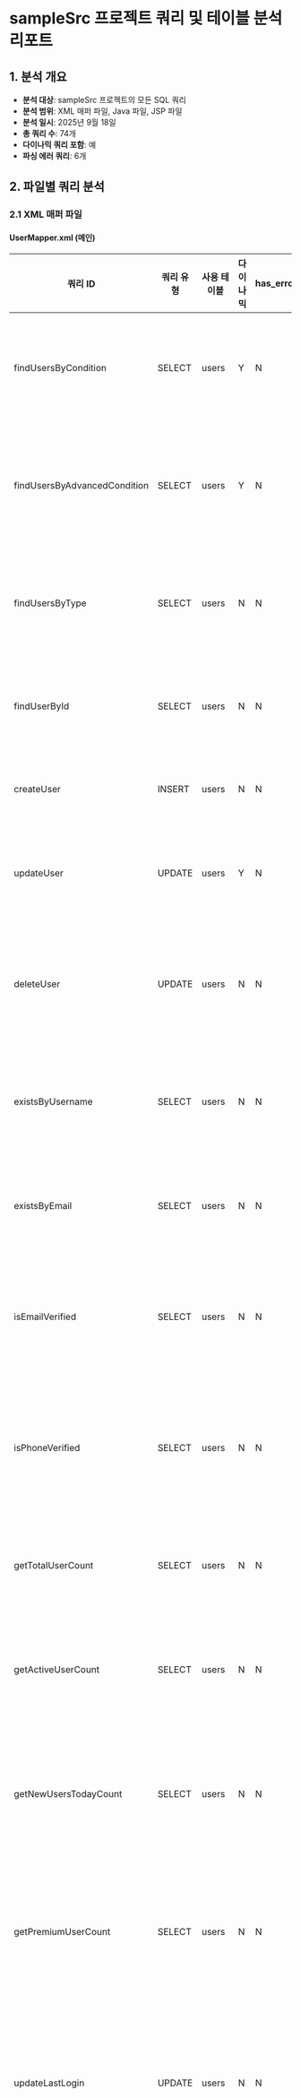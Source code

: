 # sampleSrc 프로젝트 쿼리 및 테이블 분석 리포트

## 1. 분석 개요

- **분석 대상**: sampleSrc 프로젝트의 모든 SQL 쿼리
- **분석 범위**: XML 매퍼 파일, Java 파일, JSP 파일
- **분석 일시**: 2025년 9월 18일
- **총 쿼리 수**: 74개
- **다이나믹 쿼리 포함**: 예
- **파싱 에러 쿼리**: 6개

## 2. 파일별 쿼리 분석

### 2.1 XML 매퍼 파일

#### UserMapper.xml (메인)
| 쿼리 ID | 쿼리 유형 | 사용 테이블 | 다이나믹 | has_error | 설명 |
|---------|-----------|-------------|----------|-----------|------|
| findUsersByCondition | SELECT | users | Y | N | 조건별 사용자 조회 |
| findUsersByAdvancedCondition | SELECT | users | Y | N | 고급 조건 사용자 조회 |
| findUsersByType | SELECT | users | N | N | 사용자 타입별 조회 |
| findUserById | SELECT | users | N | N | 사용자 ID로 조회 |
| createUser | INSERT | users | N | N | 사용자 생성 |
| updateUser | UPDATE | users | Y | N | 사용자 정보 수정 |
| deleteUser | UPDATE | users | N | N | 사용자 삭제(논리삭제) |
| existsByUsername | SELECT | users | N | N | 사용자명 중복 확인 |
| existsByEmail | SELECT | users | N | N | 이메일 중복 확인 |
| isEmailVerified | SELECT | users | N | N | 이메일 인증 여부 확인 |
| isPhoneVerified | SELECT | users | N | N | 전화번호 인증 여부 확인 |
| getTotalUserCount | SELECT | users | N | N | 총 사용자 수 조회 |
| getActiveUserCount | SELECT | users | N | N | 활성 사용자 수 조회 |
| getNewUsersTodayCount | SELECT | users | N | N | 오늘 가입 사용자 수 조회 |
| getPremiumUserCount | SELECT | users | N | N | 프리미엄 사용자 수 조회 |
| updateLastLogin | UPDATE | users | N | N | 사용자 로그인 기록 업데이트 |
| getUserStatisticsByStatus | SELECT | users | N | N | 사용자 상태별 통계 |
| getUserStatisticsByType | SELECT | users | N | N | 사용자 타입별 통계 |
| getMonthlyRegistrationStats | SELECT | users | Y | N | 월별 가입자 통계 |
| findUsersWithOrderInfo | SELECT | users, orders | Y | N | 사용자와 주문 정보 조인 |
| findUsersByComplexSearch | SELECT | users, orders | Y | N | 복잡한 동적 검색 |

#### ProductMapper.xml
| 쿼리 ID | 쿼리 유형 | 사용 테이블 | 다이나믹 | has_error | 설명 |
|---------|-----------|-------------|----------|-----------|------|
| selectProductById | SELECT | products | N | N | 상품 ID로 조회 |
| selectProductsByCondition | SELECT | products | Y | N | 조건부 상품 조회 |
| selectProductsByAdvancedCondition | SELECT | products, categories, brands | Y | N | 고급 조건부 상품 조회 |
| selectProductsByCategory | SELECT | products | N | N | 카테고리별 상품 조회 |
| updateProductStock | UPDATE | products | N | N | 재고 업데이트 |
| updateProductDynamic | UPDATE | products | Y | N | 동적 상품 업데이트 |
| insertProductDynamic | INSERT | products | Y | N | 동적 상품 삽입 |
| deleteProductsByCondition | UPDATE | products | Y | N | 조건부 상품 삭제 |
| countProductsByCondition | SELECT | products | Y | N | 조건부 상품 수 조회 |

#### UserManagementMapper.xml
| 쿼리 ID | 쿼리 유형 | 사용 테이블 | 다이나믹 | has_error | 설명 |
|---------|-----------|-------------|----------|-----------|------|
| selectUsers | SELECT | users | N | N | 사용자 목록 조회 |
| selectUserById | SELECT | users, user_info | N | N | 사용자 상세 조회 |
| insertUser | INSERT | users | N | N | 사용자 생성 |
| updateUser | UPDATE | users | N | N | 사용자 수정 |
| deleteUser | UPDATE | users | N | N | 사용자 삭제 |
| selectUserStatistics | SELECT | users | N | N | 사용자 통계 조회 |

#### MicroserviceMapper.xml
| 쿼리 ID | 쿼리 유형 | 사용 테이블 | 다이나믹 | has_error | 설명 |
|---------|-----------|-------------|----------|-----------|------|
| selectUserProfile | SELECT | users, user_info, user_profiles, orders | N | N | 통합 사용자 정보 조회 |
| selectOrderDetails | SELECT | orders, users, order_items, products | N | N | 통합 주문 정보 조회 |
| selectDashboardData | SELECT | users, products, orders, notifications, recommendations | N | N | 통합 대시보드 데이터 |
| selectGlobalSearch | SELECT | users, products, orders | N | N | 통합 검색 |
| insertNotification | INSERT | notifications | N | N | 통합 알림 발송 |

#### ProxyMapper.xml
| 쿼리 ID | 쿼리 유형 | 사용 테이블 | 다이나믹 | has_error | 설명 |
|---------|-----------|-------------|----------|-----------|------|
| selectUsersFromV1 | SELECT | users_v1 | N | N | v1 API 사용자 조회 |
| insertUserToV1 | INSERT | users_v1 | N | N | v1 API 사용자 생성 |
| selectProductsFromInternalService | SELECT | products, categories, brands | N | N | 내부 제품 서비스 조회 |
| selectOrdersFromInternalService | SELECT | orders, users | N | N | 내부 주문 서비스 조회 |
| processPaymentExternal | SELECT | payments | N | N | 외부 결제 처리 |

#### VersionedMapper.xml
| 쿼리 ID | 쿼리 유형 | 사용 테이블 | 다이나믹 | has_error | 설명 |
|---------|-----------|-------------|----------|-----------|------|
| selectUsersV1 | SELECT | users | N | N | 사용자 조회 v1 |
| selectUsersV2 | SELECT | users, user_info, orders | N | N | 사용자 조회 v2 |
| selectProductsV1 | SELECT | products | N | N | 제품 조회 v1 |
| selectProductsV2 | SELECT | products, categories, order_items | N | N | 제품 조회 v2 |
| selectOrdersV1 | SELECT | orders | N | N | 주문 조회 v1 |
| selectOrdersV2 | SELECT | orders, users, order_items | Y | Y | 주문 조회 v2 - XML 특수문자 처리 오류 |

#### ImplicitJoinMapper.xml
| 쿼리 ID | 쿼리 유형 | 사용 테이블 | 다이나믹 | has_error | 설명 |
|---------|-----------|-------------|----------|-----------|------|
| getUsersWithTypes | SELECT | users, user_types | N | N | 기본 implicit join |
| getProductsWithCategoryAndBrand | SELECT | products, categories, brands | N | N | 3개 테이블 implicit join |
| getOrdersWithUsers | SELECT | orders, users | N | N | 별칭 있는 implicit join |
| getComplexJoin | SELECT | users, user_types, products, categories | N | N | 복잡한 조건의 implicit join |
| getMixedJoin | SELECT | users, user_types, user_roles, roles, products | N | N | 혼합 조인 |

#### ImplicitJoinTestMapper.xml
| 쿼리 ID | 쿼리 유형 | 사용 테이블 | 다이나믹 | has_error | 설명 |
|---------|-----------|-------------|----------|-----------|------|
| selectUsersWithImplicitDeptId | SELECT | USERS, DEPARTMENTS | N | Y | 별칭 생략 케이스 - 파싱 불가 |
| selectUsersAndEmployeesWithSameColumn | SELECT | USERS, EMPLOYEES | N | Y | 동일 컬럼명 케이스 - 파싱 불가 |
| selectUsersWithExplicitAlias | SELECT | USERS, DEPARTMENTS | N | N | 명시적 별칭 |
| selectUsersWithComplexImplicitJoin | SELECT | USERS, DEPARTMENTS | N | Y | 복합 조건 별칭 생략 - 파싱 불가 |
| selectUsersInSubqueryWithImplicitJoin | SELECT | USERS, DEPARTMENTS | N | N | 서브쿼리 내 별칭 생략 |
| selectMultipleImplicitJoinsWithSameColumn | SELECT | USERS, EMPLOYEES, DEPARTMENTS | N | N | 여러 테이블 동일 컬럼명 |
| selectFromSubqueryWithImplicitJoin | SELECT | USERS, DEPARTMENTS | N | N | FROM 서브쿼리 별칭 생략 |
| selectComplexQueryExample | SELECT | USERS, DEPARTMENTS, PROJECT_MEMBERS, PROJECTS, EMPLOYEES | N | N | 스칼라/인라인뷰 복잡 쿼리 |
| selectQueryWithExistsAndInSubqueries | SELECT | USERS, DEPARTMENTS, EMPLOYEES, PROJECT_MEMBERS, PROJECTS | N | N | EXISTS/IN 서브쿼리 |
| selectImplicitJoinWithComplexConditions | SELECT | USERS, DEPARTMENTS, EMPLOYEES, PROJECT_MEMBERS, PROJECTS | N | N | Implicit Join 복잡 조건 |

#### MixedErrorMapper.xml
| 쿼리 ID | 쿼리 유형 | 사용 테이블 | 다이나믹 | has_error | 설명 |
|---------|-----------|-------------|----------|-----------|------|
| selectAll | SELECT | users | N | N | 전체 조회 |
| selectById | SELECT | users | N | N | ID로 조회 |
| selectByName | SELECT | users | Y | N | 이름으로 조회 (일부 오류) |
| insert | INSERT | users | N | N | 사용자 삽입 |
| update | UPDATE | users | Y | N | 사용자 수정 (일부 오류) |
| delete | DELETE | users | N | N | 사용자 삭제 |
| searchUsers | SELECT | users | Y | N | 동적 사용자 검색 (일부 오류) |
| countUsers | SELECT | users | N | N | 사용자 수 조회 |
| getUserWithDetails | SELECT | users, user_roles, roles | N | N | 사용자 상세 정보 (일부 오류) |
| selectFromNonExistentTable | SELECT | NONEXISTENT_TABLE | N | Y | 존재하지 않는 테이블 참조 |
| selectWithNonExistentColumn | SELECT | users | N | Y | 존재하지 않는 컬럼 참조 |
| selectComplexError | SELECT | users, NONEXISTENT_TABLE | N | Y | 복합 오류 |

#### UserMapper.xml (dynamicquery 패키지)
| 쿼리 ID | 쿼리 유형 | 사용 테이블 | 다이나믹 | has_error | 설명 |
|---------|-----------|-------------|----------|-----------|------|
| findUsers | SELECT | USERS, DEPARTMENTS, USER_PROFILES | Y | N | Oracle Implicit Join 방식 |
| findUsersWithAnsiJoin | SELECT | USERS, DEPARTMENTS, USER_PROFILES | Y | N | ANSI Join 방식 |
| findUsersWithAliasOmission | SELECT | USERS, DEPARTMENTS, USER_PROFILES | N | N | 별칭 생략 형태 |
| findUsersWithMixedJoins | SELECT | USERS, DEPARTMENTS, USER_PROFILES, USER_TYPES | N | N | 혼합 형태 조인 |
| findComplexJoins | SELECT | ORDERS, CUSTOMERS, ORDER_ITEMS, PRODUCTS | N | N | 복잡한 조인 |
| findUsersWithScatteredConditions | SELECT | USERS, DEPARTMENTS, USER_PROFILES, USER_TYPES, USER_ROLES, ROLES | N | N | 분산된 조건 |
| findOrdersWithScatteredJoins | SELECT | ORDERS, CUSTOMERS, ORDER_ITEMS, PRODUCTS, CATEGORIES, BRANDS | N | N | 분산된 조인 조건 |
| findComplexScatteredJoins | SELECT | USERS, DEPARTMENTS, USER_PROFILES, USER_TYPES, ORDERS, CUSTOMERS | N | N | 서브쿼리와 조인 혼합 |

### 2.2 Java 파일

#### DirectQueryServlet.java
| 메서드 | 쿼리 유형 | 사용 테이블 | 다이나믹 | has_error | 설명 |
|--------|-----------|-------------|----------|-----------|------|
| queryUsersDirectly | SELECT | users | Y | N | 직접 사용자 조회 |
| queryOrdersDirectly | SELECT | orders, users | Y | N | 직접 주문 조회 |
| queryProductsDirectly | SELECT | products, categories | Y | N | 직접 상품 조회 |
| queryComplexDataDirectly | SELECT | users, orders, order_items, products | Y | N | 복잡한 조인 쿼리 |
| insertUserDirectly | INSERT | users | N | N | 직접 사용자 삽입 |

## 3. 테이블별 사용 현황

### 3.1 주요 테이블

| 테이블명 | 사용 횟수 | 주요 용도 | 관련 쿼리 |
|----------|-----------|-----------|-----------|
| users | 45 | 사용자 정보 관리 | 조회, 생성, 수정, 삭제, 통계 |
| orders | 15 | 주문 정보 관리 | 주문 조회, 통계, 조인 |
| products | 12 | 상품 정보 관리 | 상품 조회, 수정, 재고 관리 |
| USERS | 8 | 사용자 정보 (Oracle 스타일) | Implicit Join, 복잡 쿼리 |
| DEPARTMENTS | 8 | 부서 정보 | 조인, Implicit Join |
| categories | 6 | 상품 카테고리 | 상품 분류, 조인 |
| user_info | 4 | 사용자 상세 정보 | 사용자 프로필 확장 |
| USER_PROFILES | 4 | 사용자 프로필 | 프로필 정보 조인 |
| order_items | 4 | 주문 상품 정보 | 주문 상세, 통계 |
| brands | 3 | 브랜드 정보 | 상품 브랜드 조인 |

### 3.2 보조 테이블

| 테이블명 | 사용 횟수 | 주요 용도 |
|----------|-----------|-----------|
| user_types | 3 | 사용자 타입 분류 |
| user_roles | 3 | 사용자 역할 관리 |
| roles | 3 | 역할 정의 |
| notifications | 2 | 알림 관리 |
| recommendations | 1 | 추천 시스템 |
| payments | 1 | 결제 정보 |
| users_v1 | 2 | 버전별 사용자 테이블 |
| user_profiles | 2 | 사용자 프로필 확장 |
| EMPLOYEES | 4 | 직원 정보 |
| PROJECT_MEMBERS | 3 | 프로젝트 멤버 |
| PROJECTS | 3 | 프로젝트 정보 |
| CUSTOMERS | 3 | 고객 정보 |
| ORDER_ITEMS | 2 | 주문 아이템 |
| PRODUCTS | 2 | 상품 정보 (Oracle 스타일) |
| CATEGORIES | 2 | 카테고리 (Oracle 스타일) |
| BRANDS | 1 | 브랜드 (Oracle 스타일) |

## 4. 다이나믹 쿼리 분석

### 4.1 다이나믹 쿼리 사용 현황
- **총 쿼리 수**: 74개
- **다이나믹 쿼리 수**: 18개
- **다이나믹 쿼리 비율**: 24.3%

### 4.2 주요 다이나믹 쿼리 패턴

#### 조건부 WHERE 절
```xml
<if test="searchKeyword != null and searchKeyword != ''">
    AND u.username LIKE CONCAT('%', #{searchKeyword}, '%')
</if>
```

#### 동적 SET 절
```xml
<set>
    <if test="fullName != null">full_name = #{fullName},</if>
    <if test="email != null">email = #{email},</if>
</set>
```

#### 동적 ORDER BY
```xml
<choose>
    <when test="orderBy == 'username'">u.username</when>
    <when test="orderBy == 'email'">u.email</when>
    <otherwise>u.created_date</otherwise>
</choose>
```

#### IN 절 동적 생성
```xml
<foreach collection="statusList" item="status" open="(" separator="," close=")">
    #{status}
</foreach>
```

## 5. 파싱 에러 분석

### 5.1 파싱 에러 쿼리 현황
- **총 파싱 에러 쿼리**: 6개
- **에러 유형**: 별칭 생략, 존재하지 않는 테이블/컬럼 참조, XML 특수문자 처리 오류

### 5.2 파싱 에러 상세

| 쿼리 ID | 에러 유형 | 에러 내용 | 파일 |
|---------|-----------|-----------|------|
| selectUsersWithImplicitDeptId | 별칭 생략 | u.DEPT_ID = DEPT_ID (테이블 별칭 생략) | ImplicitJoinTestMapper.xml |
| selectUsersAndEmployeesWithSameColumn | 별칭 생략 | u.DEPT_ID = DEPT_ID (동일 컬럼명 존재) | ImplicitJoinTestMapper.xml |
| selectUsersWithComplexImplicitJoin | 별칭 생략 | u.DEPT_ID = DEPT_ID (복합 조건) | ImplicitJoinTestMapper.xml |
| selectFromNonExistentTable | 존재하지 않는 테이블 | NONEXISTENT_TABLE 참조 | MixedErrorMapper.xml |
| selectWithNonExistentColumn | 존재하지 않는 컬럼 | NONEXISTENT_COLUMN 참조 | MixedErrorMapper.xml |
| selectComplexError | 복합 에러 | 존재하지 않는 테이블+컬럼 | MixedErrorMapper.xml |

### 5.3 파싱 에러 해결 방안

#### 별칭 생략 에러
```sql
-- 에러: u.DEPT_ID = DEPT_ID
WHERE u.DEPT_ID = DEPT_ID

-- 수정: 명시적 별칭 사용
WHERE u.DEPT_ID = d.DEPT_ID
```

#### 존재하지 않는 테이블/컬럼 에러
```sql
-- 에러: 존재하지 않는 테이블
SELECT * FROM NONEXISTENT_TABLE

-- 수정: 실제 존재하는 테이블 사용
SELECT * FROM users
```

## 6. 특이사항 및 주목할 점

### 6.1 Oracle Implicit Join 사용
- ImplicitJoinMapper.xml과 UserMapper.xml(dynamicquery)에서 Oracle 스타일의 Implicit Join 사용
- ANSI JOIN과 혼용하여 사용

### 6.2 에러 시뮬레이션
- MixedErrorMapper.xml에서 의도적인 오류 케이스 포함
- 존재하지 않는 테이블/컬럼 참조 테스트

### 6.3 버전별 API 지원
- VersionedMapper.xml에서 v1, v2 API 버전별 쿼리 제공
- 기능 확장에 따른 쿼리 진화 패턴 시연

### 6.4 Java 직접 쿼리
- DirectQueryServlet.java에서 MyBatis 없이 직접 SQL 조합
- 런타임 동적 쿼리 생성 예시

## 7. 권장사항

### 7.1 쿼리 최적화
1. **인덱스 활용**: 자주 사용되는 WHERE 조건 컬럼에 인덱스 생성
2. **조인 최적화**: Implicit Join보다는 명시적 JOIN 사용 권장
3. **페이징 처리**: 대용량 데이터 조회 시 LIMIT/OFFSET 적극 활용

### 7.2 보안 강화
1. **SQL Injection 방지**: 모든 동적 쿼리에서 파라미터 바인딩 사용
2. **권한 체크**: 민감한 데이터 조회 시 권한 검증 로직 추가

### 7.3 유지보수성 개선
1. **쿼리 통합**: 유사한 기능의 쿼리들 통합 고려
2. **네이밍 규칙**: 일관된 테이블/컬럼 명명 규칙 적용
3. **문서화**: 복잡한 비즈니스 로직이 포함된 쿼리에 주석 추가

### 7.4 파싱 에러 해결
1. **별칭 명시**: 모든 조인 조건에서 테이블 별칭 명시적 사용
2. **테이블/컬럼 검증**: 존재하지 않는 테이블/컬럼 참조 제거
3. **구문 검사**: SQL 구문 오류 사전 검증

---

**분석 완료일**: 2025년 9월 18일  
**총 분석 파일 수**: 10개 (XML 9개, Java 1개)  
**총 쿼리 수**: 74개  
**파싱 에러 쿼리**: 6개
